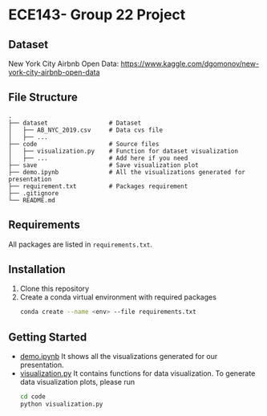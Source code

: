 # ECE143- Group 22 Project

## Dataset
New York City Airbnb Open Data: https://www.kaggle.com/dgomonov/new-york-city-airbnb-open-data

## File Structure
 ```
 .
 ├── dataset                 # Dataset
 │   ├── AB_NYC_2019.csv     # Data cvs file
 │   ├── ... 
 ├── code                    # Source files
 │   ├── visualization.py    # Function for dataset visualization
 │   ├── ...                 # Add here if you need
 ├── save                    # Save visualization plot
 ├── demo.ipynb              # All the visualizations generated for presentation
 ├── requirement.txt         # Packages requirement
 ├── .gitignore
 └── README.md
 
 ```

## Requirements
All packages are listed in `requirements.txt`.

## Installation
1. Clone this repository
2. Create a conda virtual environment with required packages
    ```bash
    conda create --name <env> --file requirements.txt
    ```

## Getting Started
* [demo.ipynb](demo.ipynb) It shows all the visualizations generated for our presentation.
* [visualization.py](code/visualization.py) It contains functions for data visualization. To generate data visualization
plots, please run
    ```bash
    cd code
    python visualization.py 
    ```